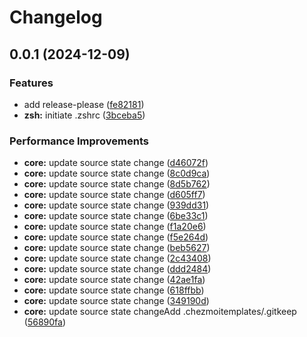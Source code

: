 # Changelog

## 0.0.1 (2024-12-09)


### Features

* add release-please ([fe82181](https://github.com/kc-workspace/dotfiles/commit/fe821819d182704489ec714650c3a4a4c399a32e))
* **zsh:** initiate .zshrc ([3bceba5](https://github.com/kc-workspace/dotfiles/commit/3bceba58b0b2fc63fc7a47629b733424e18b7d30))


### Performance Improvements

* **core:** update source state change ([d46072f](https://github.com/kc-workspace/dotfiles/commit/d46072fe23cd14d4877a9fd26c9e27dc008f63b6))
* **core:** update source state change ([8c0d9ca](https://github.com/kc-workspace/dotfiles/commit/8c0d9ca0231101ffa9bb663943a4e23f227a9a11))
* **core:** update source state change ([8d5b762](https://github.com/kc-workspace/dotfiles/commit/8d5b7623230041982a090c9aee65fdd9dfc0ee17))
* **core:** update source state change ([d605ff7](https://github.com/kc-workspace/dotfiles/commit/d605ff738a804ea19eae72802e258f33acbea414))
* **core:** update source state change ([939dd31](https://github.com/kc-workspace/dotfiles/commit/939dd31e81a8344f7ba1a6282e400912df87f0ca))
* **core:** update source state change ([6be33c1](https://github.com/kc-workspace/dotfiles/commit/6be33c13631342d0a234bb17cba6c45e58137614))
* **core:** update source state change ([f1a20e6](https://github.com/kc-workspace/dotfiles/commit/f1a20e68df5daaebaa92bb2c32188f28221d541d))
* **core:** update source state change ([f5e264d](https://github.com/kc-workspace/dotfiles/commit/f5e264daaa8a643ec4dc72b0c7d1766aa79c49d7))
* **core:** update source state change ([beb5627](https://github.com/kc-workspace/dotfiles/commit/beb5627498c5146aef8f20cbc82d1c85adf47062))
* **core:** update source state change ([2c43408](https://github.com/kc-workspace/dotfiles/commit/2c43408584cd9a6bdb1625869bc4c1b624550070))
* **core:** update source state change ([ddd2484](https://github.com/kc-workspace/dotfiles/commit/ddd248410d4a31fb8f7b661d4a3664ed7a2cb413))
* **core:** update source state change ([42ae1fa](https://github.com/kc-workspace/dotfiles/commit/42ae1fa0fcfc4fd8f0fb8f1203031b5c6e7a0af7))
* **core:** update source state change ([618ffbb](https://github.com/kc-workspace/dotfiles/commit/618ffbb3bb83bd26dc686458115d49c1bc81b19e))
* **core:** update source state change ([349190d](https://github.com/kc-workspace/dotfiles/commit/349190dd19b255d922fb779897443a4cdf54fd2d))
* **core:** update source state changeAdd .chezmoitemplates/.gitkeep ([56890fa](https://github.com/kc-workspace/dotfiles/commit/56890fa92cae8d5a819fb9b6fa97c36fed943111))
